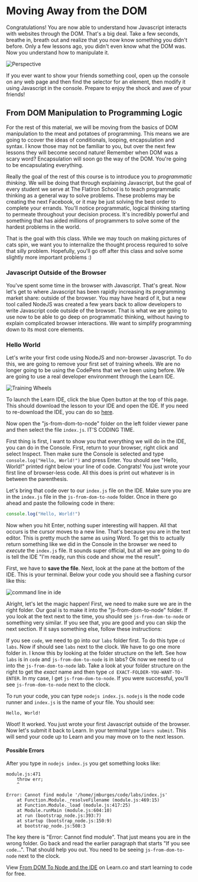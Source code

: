 # Moving Away from the DOM

Congratulations! You are now able to understand how Javascript interacts with websites through the DOM. That's a big deal. Take a few seconds, breathe in, breath out and realize that you now know something you didn't before. Only a few lessons ago, you didn't even know what the DOM was. Now you understand how to manipulate it.

![Perspective](https://web-dev-readme-photos.s3.amazonaws.com/js/perspective.gif)

If you ever want to show your friends something cool, open up the console on any web page and then find the selector for an element, then modify it using
Javascript in the console. Prepare to enjoy the shock and awe of your friends!

## From DOM Manipulation to Programming Logic

For the rest of this material, we will be moving from the basics of DOM manipulation to the meat and potatoes of programming. This means we are going to ccover the ideas of conditionals, looping, encapsulation and syntax. I know those may not be familiar to you, but over the next few lessons they will become second nature! Remember when DOM was a scary word? Encapsulation will soon go the way of the DOM. You're going to be encapsulating everything.

Really the goal of the rest of this course is to introduce you to _programmatic thinking_. We will be doing that through explaining Javascript, but the goal of every student we serve at The Flatiron School is to teach programmatic thinking as a general way to solve problems. These problems may be creating the next Facebook, or it may be just solving the best order to complete your errands. You'll notice programmatic, logical thinking starting to permeate throughout your decision process. It's incredibly powerful and something that has aided millions of programmers to solve some of the hardest problems in the world. 

That is the goal with this class. While we may touch on making pictures of cats spin, we want you to internalize the thought process required to solve that silly problem. Hopefully, you'll go off after this class and solve some slightly more important problems :)

### Javascript Outside of the Browser

You've spent some time in the browser with Javascript. That's great. Now let's get to where Javascript has been rapidly increasing its programming market share: outside of the browser. You may have heard of it, but a new tool called NodeJS was created a few years back to allow developers to write Javascript code outside of the browser. That is what we are going to use now to be able to go deep on programmatic thinking, without having to explain complicated browser interactions. We want to simplify programming down to its most core elements. 

### Hello World

Let's write your first code using NodeJS and non-browser Javascript. To do this, we are going to remove your first set of training wheels. We are no longer going to be using the CodePens that we've been using before. We are going to use a real developer environment through the Learn IDE.

![Training Wheels](https://web-dev-readme-photos.s3.amazonaws.com/js/training_wheels.gif)

To launch the Learn IDE, click the blue Open button at the top of this page. This should download the lesson to your IDE and open the IDE. If you need to re-download the IDE, you can do so [here](http://help.learn.co/the-learn-ide/how-to-download-and-use-learn-ide-3).

Now open the "js-from-dom-to-node" folder on the left folder viewer pane and then select the file `index.js`. IT'S CODING TIME.

First thing is first, I want to show you that everything we will do in the IDE, you can do in the Console. First, return to your browser, right click and select Inspect. Then make sure the Console is selected and type `console.log("Hello, World!")` and press Enter. You should see "Hello, World!" printed right below your line of code. Congrats! You just wrote your first line of browser-less code. All this does is print out whatever is in between the parenthesis.

Let's bring that code over to our `index.js` file on the IDE. Make sure you are in the `index.js` file in the `js-from-dom-to-node` folder. Once in there go ahead and paste the following code in there:

```javascript
console.log("Hello, World!")
```

Now when you hit Enter, nothing super interesting will happen. All that occurs is the cursor moves to a new line. That's because you are in the text editor. This is pretty much the same as using Word. To get this to actually return something like we did in the Console in the browser we need to _execute_ the `index.js` file. It sounds super official, but all we are going to do is tell the IDE "I'm ready, run this code and show me the result".

First, we have to **save the file**. Next, look at the pane at the bottom of the IDE. This is your terminal. Below your code you should see a flashing cursor like this:

![command line in ide](https://web-dev-readme-photos.s3.amazonaws.com/js/ide-command-line.png)

Alright, let's let the magic happen! First, we need to make sure we are in the right folder. Our goal is to make it into the "js-from-dom-to-node" folder. If you look at the text next to the time, you should see `js-from-dom-to-node` or something very similar. If you see that, you are good and you can skip the next section. If it says something else, follow these instructions:

If you see `code`, we need to go into our `labs` folder first. To do this type `cd labs`. Now if should see `labs` next to the clock. We have to go one more folder in. I know this by looking at the folder structure on the left. See how `labs` is in `code` and `js-from-dom-to-node` is in labs? Ok now we need to `cd` into the `js-from-dom-to-node` lab. Take a look at your folder structure on the right to get the _exact_ name and then type `cd EXACT-FOLDER-YOU-WANT-TO-ENTER`. In my case, I get `js-from-dom-to-node`. If you were successful, you'll see `js-from-dom-to-node` next to the clock.

To run your code, you can type `nodejs index.js`. `nodejs` is the node code runner and `index.js` is the name of your file. You should see:

```
Hello, World!
```

Woot! It worked. You just wrote your first Javascript outside of the browser. Now let's submit it back to Learn. In your terminal type `learn submit`. This will send your code up to Learn and you may move on to the next lesson. 

#### Possible Errors

After you type in `nodejs index.js` you get something looks like:

```
module.js:471                                                                                                                 
    throw err;                                                                                                                
    ^                                                                                                                         
                                                                                                                              
Error: Cannot find module '/home/jmburges/code/labs/index.js'                                                                 
    at Function.Module._resolveFilename (module.js:469:15)                                                                    
    at Function.Module._load (module.js:417:25)                                                                               
    at Module.runMain (module.js:604:10)                                                                                      
    at run (bootstrap_node.js:393:7)                                                                                          
    at startup (bootstrap_node.js:150:9)                                                                                      
    at bootstrap_node.js:508:3                                                                                                
```

The key there is "Error: Cannot find module". That just means you are in the wrong folder. Go back and read the earlier paragraph that starts "If you see `code`...". That should help you out. You need to be seeing `js-from-dom-to-node` next to the clock. 


<p class='util--hide'>View <a href='https://learn.co/lessons/js-from-dom-to-node'>From DOM To Node and the IDE</a> on Learn.co and start learning to code for free.</p>
